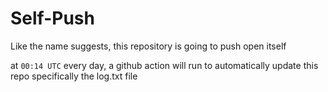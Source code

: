 # Self-Push

Like the name suggests, this repository is going to push open itself

at `00:14 UTC` every day, a github action will run to automatically update this repo specifically the log.txt file
